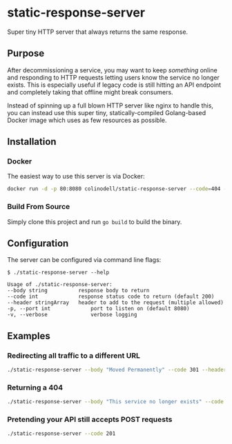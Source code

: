 # static-response-server

Super tiny HTTP server that always returns the same response.

## Purpose

After decommissioning a service, you may want to keep _something_ online and responding to HTTP requests letting users
know the service no longer exists. This is especially useful if legacy code is still hitting an API endpoint and completely
taking that offline might break consumers.

Instead of spinning up a full blown HTTP server like nginx to handle this, you can instead use this super tiny, statically-compiled
Golang-based Docker image which uses as few resources as possible.

## Installation

### Docker

The easiest way to use this server is via Docker:

```bash
docker run -d -p 80:8080 colinodell/static-response-server --code=404 --body="Not Found" --header="Content-Type: text/plain" -v
```

### Build From Source

Simply clone this project and run `go build` to build the binary.

## Configuration

The server can be configured via command line flags:

```
$ ./static-response-server --help

Usage of ./static-response-server:
--body string          response body to return
--code int             response status code to return (default 200)
--header stringArray   header to add to the request (multiple allowed)
-p, --port int             port to listen on (default 8080)
-v, --verbose              verbose logging
```

## Examples

### Redirecting all traffic to a different URL

```bash
./static-response-server --body "Moved Permanently" --code 301 --header "Location: https://www.google.com"
```

### Returning a 404

```bash
./static-response-server --body "This service no longer exists" --code 404
```

### Pretending your API still accepts POST requests

```bash
./static-response-server --code 201
```
